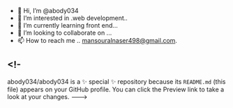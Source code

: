 - 👋 Hi, I’m @abody034
- 👀 I’m interested in .web development..
- 🌱 I’m currently learning front end...
- 💞️ I’m looking to collaborate on ...
- 📫 How to reach me .. mansouralnaser498@gmail.com.

<!-
--
abody034/abody034 is a ✨ special ✨ repository because its `README.md` (this file) appears on your GitHub profile.
You can click the Preview link to take a look at your changes.
--->
